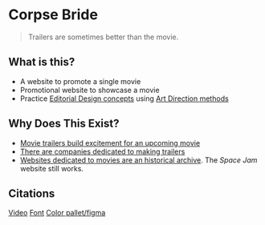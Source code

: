 # Corpse Bride

> Trailers are sometimes better than the movie.

## What is this? 
* A website to promote a single movie
* Promotional website to showcase a movie
* Practice [Editorial Design concepts](https://taiarts.com/en/blog/what-is-editorial-design/) using [Art Direction methods](https://alistapart.com/article/art-direction-and-design/)

## Why Does This Exist?
* [Movie trailers build excitement for an upcoming movie](https://www.npr.org/2023/04/10/1166992845/best-movie-trailers)
* [There are companies dedicated to making trailers](https://www.theringer.com/movies/2018/7/23/17601024/movie-trailer-editors-marvel-pixar-how-made)
* [Websites dedicated to movies are an historical archive](https://www.spacejam.com/1996/jam.html). The _Space Jam_ website still works.

## Citations
[Video](https://www.youtube.com/watch?v=o3hUaNN0Oao)
[Font](https://fonts.google.com/specimen/Jim+Nightshade?query=jim)
[Color pallet/figma](https://www.figma.com/file/QIUND6A1c0axJPdbKT7PNF/Corpse-Bride?type=design&node-id=0-1&mode=design&t=m9pkkobJuKjCVn1h-0)
